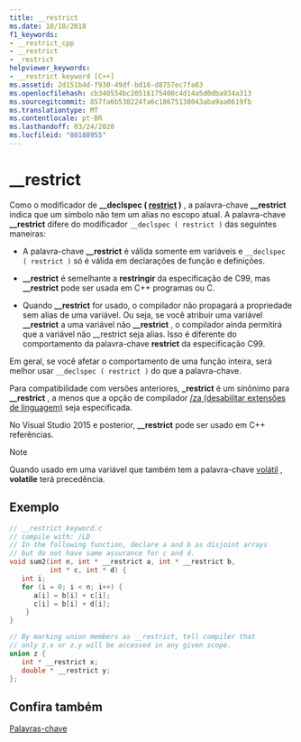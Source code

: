 ```yaml
---
title: __restrict
ms.date: 10/10/2018
f1_keywords:
- __restrict_cpp
- __restrict
- _restrict
helpviewer_keywords:
- __restrict keyword [C++]
ms.assetid: 2d151b4d-f930-49df-bd16-d8757ec7fa83
ms.openlocfilehash: cb340554bc20516175400c4d14a5d0dba934a313
ms.sourcegitcommit: 857fa6b530224fa6c18675138043aba9aa0619fb
ms.translationtype: MT
ms.contentlocale: pt-BR
ms.lasthandoff: 03/24/2020
ms.locfileid: "80188955"
---
```

# <a name="__restrict"></a>__restrict

Como o modificador de **__declspec ( [restrict](../cpp/restrict.md) )** , a palavra-chave **__restrict** indica que um símbolo não tem um alias no escopo atual. A palavra-chave **__restrict** difere do modificador `__declspec ( restrict )` das seguintes maneiras:

- A palavra-chave **__restrict** é válida somente em variáveis e `__declspec ( restrict )` só é válida em declarações de função e definições.

- **__restrict** é semelhante a **restringir** da especificação de C99, mas **__restrict** pode ser usada em C++ programas ou C.

- Quando **__restrict** for usado, o compilador não propagará a propriedade sem alias de uma variável. Ou seja, se você atribuir uma variável **__restrict** a uma variável não **__restrict** , o compilador ainda permitirá que a variável não __restrict seja alias. Isso é diferente do comportamento da palavra-chave **restrict** da especificação C99.

Em geral, se você afetar o comportamento de uma função inteira, será melhor usar `__declspec ( restrict )` do que a palavra-chave.

Para compatibilidade com versões anteriores, **_restrict** é um sinônimo para **__restrict** , a menos que a opção de compilador [/za \(desabilitar extensões de linguagem)](../build/reference/za-ze-disable-language-extensions.md) seja especificada.

No Visual Studio 2015 e posterior, **__restrict** pode ser usado em C++ referências.

> [!NOTE]
>  Quando usado em uma variável que também tem a palavra-chave [volátil](../cpp/volatile-cpp.md) , **volatile** terá precedência.

## <a name="example"></a>Exemplo

```cpp
// __restrict_keyword.c
// compile with: /LD
// In the following function, declare a and b as disjoint arrays
// but do not have same assurance for c and d.
void sum2(int n, int * __restrict a, int * __restrict b,
          int * c, int * d) {
   int i;
   for (i = 0; i < n; i++) {
      a[i] = b[i] + c[i];
      c[i] = b[i] + d[i];
    }
}

// By marking union members as __restrict, tell compiler that
// only z.x or z.y will be accessed in any given scope.
union z {
   int * __restrict x;
   double * __restrict y;
};
```

## <a name="see-also"></a>Confira também

[Palavras-chave](../cpp/keywords-cpp.md)
